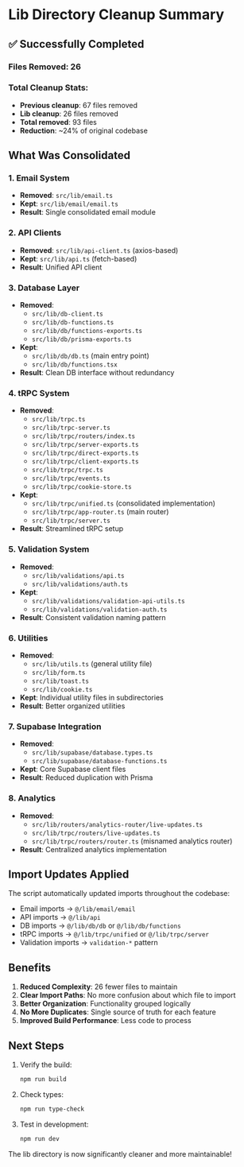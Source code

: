 # Lib Directory Cleanup Summary

## ✅ Successfully Completed

### Files Removed: 26

### Total Cleanup Stats:
- **Previous cleanup**: 67 files removed
- **Lib cleanup**: 26 files removed
- **Total removed**: 93 files
- **Reduction**: ~24% of original codebase

## What Was Consolidated

### 1. Email System
- **Removed**: `src/lib/email.ts` 
- **Kept**: `src/lib/email/email.ts`
- **Result**: Single consolidated email module

### 2. API Clients
- **Removed**: `src/lib/api-client.ts` (axios-based)
- **Kept**: `src/lib/api.ts` (fetch-based)
- **Result**: Unified API client

### 3. Database Layer
- **Removed**: 
  - `src/lib/db-client.ts`
  - `src/lib/db-functions.ts`
  - `src/lib/db/functions-exports.ts`
  - `src/lib/db/prisma-exports.ts`
- **Kept**: 
  - `src/lib/db/db.ts` (main entry point)
  - `src/lib/db/functions.tsx`
- **Result**: Clean DB interface without redundancy

### 4. tRPC System
- **Removed**: 
  - `src/lib/trpc.ts`
  - `src/lib/trpc-server.ts`
  - `src/lib/trpc/routers/index.ts`
  - `src/lib/trpc/server-exports.ts`
  - `src/lib/trpc/direct-exports.ts`
  - `src/lib/trpc/client-exports.ts`
  - `src/lib/trpc/trpc.ts`
  - `src/lib/trpc/events.ts`
  - `src/lib/trpc/cookie-store.ts`
- **Kept**: 
  - `src/lib/trpc/unified.ts` (consolidated implementation)
  - `src/lib/trpc/app-router.ts` (main router)
  - `src/lib/trpc/server.ts`
- **Result**: Streamlined tRPC setup

### 5. Validation System
- **Removed**: 
  - `src/lib/validations/api.ts`
  - `src/lib/validations/auth.ts`
- **Kept**: 
  - `src/lib/validations/validation-api-utils.ts`
  - `src/lib/validations/validation-auth.ts`
- **Result**: Consistent validation naming pattern

### 6. Utilities
- **Removed**: 
  - `src/lib/utils.ts` (general utility file)
  - `src/lib/form.ts`
  - `src/lib/toast.ts`
  - `src/lib/cookie.ts`
- **Kept**: Individual utility files in subdirectories
- **Result**: Better organized utilities

### 7. Supabase Integration
- **Removed**: 
  - `src/lib/supabase/database.types.ts`
  - `src/lib/supabase/database-functions.ts`
- **Kept**: Core Supabase client files
- **Result**: Reduced duplication with Prisma

### 8. Analytics
- **Removed**: 
  - `src/lib/routers/analytics-router/live-updates.ts`
  - `src/lib/trpc/routers/live-updates.ts`
  - `src/lib/trpc/routers/router.ts` (misnamed analytics router)
- **Result**: Centralized analytics implementation

## Import Updates Applied

The script automatically updated imports throughout the codebase:
- Email imports → `@/lib/email/email`
- API imports → `@/lib/api`
- DB imports → `@/lib/db/db` or `@/lib/db/functions`
- tRPC imports → `@/lib/trpc/unified` or `@/lib/trpc/server`
- Validation imports → `validation-*` pattern

## Benefits

1. **Reduced Complexity**: 26 fewer files to maintain
2. **Clear Import Paths**: No more confusion about which file to import
3. **Better Organization**: Functionality grouped logically
4. **No More Duplicates**: Single source of truth for each feature
5. **Improved Build Performance**: Less code to process

## Next Steps

1. Verify the build:
   ```bash
   npm run build
   ```

2. Check types:
   ```bash
   npm run type-check
   ```

3. Test in development:
   ```bash
   npm run dev
   ```

The lib directory is now significantly cleaner and more maintainable!